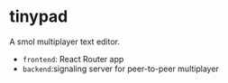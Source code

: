 # tinypad

A smol multiplayer text editor.

- `frontend`: React Router app
- `backend`:signaling server for peer-to-peer multiplayer
